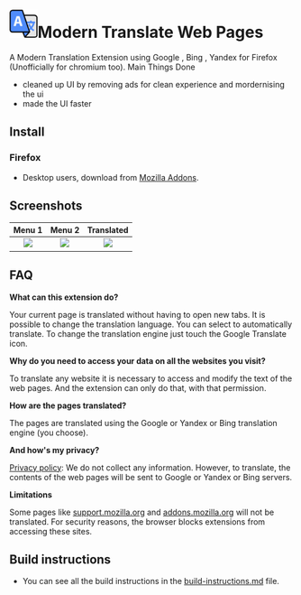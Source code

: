 
# <img src="https://github.com/FilipePS/Traduzir-paginas-web/blob/master/src/icons/icon-128.png" height="50">Modern Translate Web Pages
A Modern Translation Extension using Google , Bing , Yandex for Firefox (Unofficially for chromium too).
Main Things Done  
- cleaned up UI by removing ads for clean experience and mordernising the ui  
- made the UI faster
## Install

### Firefox
- Desktop users, download from [Mozilla Addons]().

## Screenshots
|                                           Menu 1                                            |                                           Menu 2                                            |                                         Translated                                          |
| :-----------------------------------------------------------------------------------------: | :-----------------------------------------------------------------------------------------: | :-----------------------------------------------------------------------------------------: |
| <img src="https://addons.mozilla.org/user-media/previews/full/258/258434.png" height="200"> | <img src="https://addons.mozilla.org/user-media/previews/full/258/258435.png" height="200"> | <img src="https://addons.mozilla.org/user-media/previews/full/258/258436.png" height="200"> |
## FAQ

**What can this extension do?**

Your current page is translated without having to open new tabs.
It is possible to change the translation language.
You can select to automatically translate.
To change the translation engine just touch the Google Translate icon. 

**Why do you need to access your data on all the websites you visit?**

To translate any website it is necessary to access and modify the text of the web pages. And the extension can only do that, with that permission.

**How are the pages translated?**

The pages are translated using the Google or Yandex or Bing translation engine (you choose).

**And how's my privacy?**

[Privacy policy](https://addons.mozilla.org/addon/traduzir-paginas-web/privacy/): We do not collect any information. However, to translate, the contents of the web pages will be sent to Google or Yandex or Bing servers.

**Limitations**

Some pages like [support.mozilla.org](https://support.mozilla.org/) and [addons.mozilla.org](http://addons.mozilla.org/) will not be translated. For security reasons, the browser blocks extensions from accessing these sites.

## Build instructions
- You can see all the build instructions in the [build-instructions.md](build-instructions.md) file.